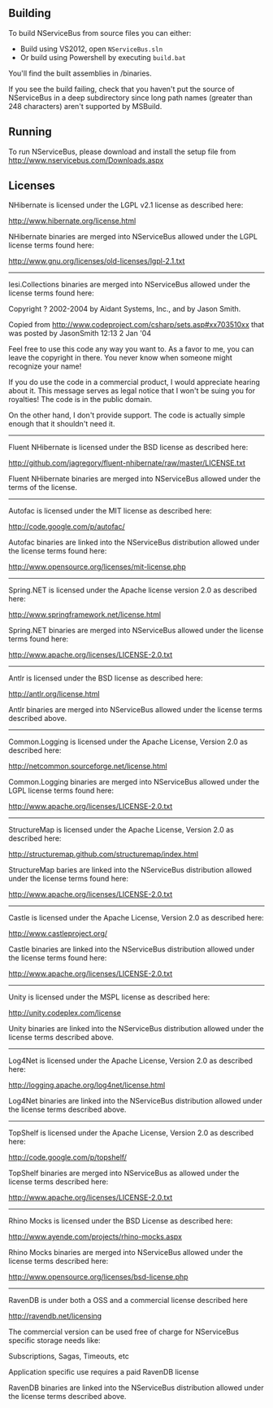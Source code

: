 ## Building

To build NServiceBus from source files you can either:
* Build using VS2012, open `NServiceBus.sln`
* Or build using Powershell by executing `build.bat`

You'll find the built assemblies in /binaries.

If you see the build failing, check that you haven't put the source of NServiceBus in a deep subdirectory since long path names (greater than 248 characters) aren't supported by MSBuild.

## Running

To run NServiceBus, please download and install the setup file from http://www.nservicebus.com/Downloads.aspx

## Licenses

NHibernate is licensed under the LGPL v2.1 license as described here:

http://www.hibernate.org/license.html

NHibernate binaries are merged into NServiceBus allowed under the LGPL license terms found here:

http://www.gnu.org/licenses/old-licenses/lgpl-2.1.txt


******************************


Iesi.Collections binaries are merged into NServiceBus allowed under the license terms found here:

Copyright ? 2002-2004 by Aidant Systems, Inc., and by Jason Smith.

Copied from http://www.codeproject.com/csharp/sets.asp#xx703510xx that was posted by JasonSmith 12:13 2 Jan '04

Feel free to use this code any way you want to. As a favor to me, you can leave the copyright in there. You never know when someone might recognize your name! 

If you do use the code in a commercial product, I would appreciate hearing about it. This message serves as legal notice that I won't be suing you for royalties!  The code is in the public domain.

On the other hand, I don't provide support. The code is actually simple enough that it shouldn't need it. 

******************************


Fluent NHibernate is licensed under the BSD license as described here:

http://github.com/jagregory/fluent-nhibernate/raw/master/LICENSE.txt

Fluent NHibernate binaries are merged into NServiceBus allowed under the terms of the license.

******************************


Autofac is licensed under the MIT license as described here:

http://code.google.com/p/autofac/

Autofac binaries are linked into the NServiceBus distribution allowed under the license terms found here:

http://www.opensource.org/licenses/mit-license.php

******************************

Spring.NET is licensed under the Apache license version 2.0 as described here:

http://www.springframework.net/license.html

Spring.NET binaries are merged into NServiceBus allowed under the license terms found here:

http://www.apache.org/licenses/LICENSE-2.0.txt

******************************


Antlr is licensed under the BSD license as described here:

http://antlr.org/license.html

Antlr binaries are merged into NServiceBus allowed under the license terms described above.

******************************


Common.Logging is licensed under the Apache License, Version 2.0 as described here:

http://netcommon.sourceforge.net/license.html

Common.Logging binaries are merged into NServiceBus allowed under the LGPL license terms found here:

http://www.apache.org/licenses/LICENSE-2.0.txt

******************************


StructureMap is licensed under the Apache License, Version 2.0 as described here:

http://structuremap.github.com/structuremap/index.html

StructureMap baries are linked into the NServiceBus distribution allowed under the license terms found here:

http://www.apache.org/licenses/LICENSE-2.0.txt

******************************


Castle is licensed under the Apache License, Version 2.0 as described here:

http://www.castleproject.org/

Castle binaries are linked into the NServiceBus distribution allowed under the license terms found here:

http://www.apache.org/licenses/LICENSE-2.0.txt

******************************


Unity is licensed under the MSPL license as described here:

http://unity.codeplex.com/license

Unity binaries are linked into the NServiceBus distribution allowed under the license terms described above.

******************************


Log4Net is licensed under the Apache License, Version 2.0 as described here:

http://logging.apache.org/log4net/license.html

Log4Net binaries are linked into the NServiceBus distribution allowed under the license terms described above.

******************************


TopShelf is licensed under the Apache License, Version 2.0 as described here:

http://code.google.com/p/topshelf/

TopShelf binaries are merged into NServiceBus as allowed under the license terms described here:

http://www.apache.org/licenses/LICENSE-2.0.txt

******************************


Rhino Mocks is licensed under the BSD License as described here:

http://www.ayende.com/projects/rhino-mocks.aspx

Rhino Mocks binaries are merged into NServiceBus allowed under the license terms described here:

http://www.opensource.org/licenses/bsd-license.php

******************************

RavenDB is under both a OSS and a commercial license described here

http://ravendb.net/licensing

The commercial version can be used free of charge for NServiceBus specific storage needs like:

Subscriptions, Sagas, Timeouts, etc 

Application specific use requires a paid RavenDB license

RavenDB binaries are linked into the NServiceBus distribution allowed under the license terms described above.

